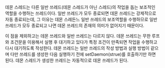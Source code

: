 데몬 스레드는 다른 일반 쓰레드(데몬 스레드가 아닌 스레드)의 작업을 돕는 보조적인 역할을 수행하는 쓰레드이다.
일반 쓰레드가 모두 종료되면 데몬 쓰레드는 강제적으로 자동 종료되는데,
그 이유는 데몬 스레든느 일반 쓰레드의 보조역할을 수행하므로 일반 쓰레드가 모두 종료되고 나면 데몬 쓰레드의 존재의 의미가 없어지기 때문이다.

이 점을 제외하고는 데몬 쓰레드와 일반 쓰레드는 다르지 않다. 
데몬 쓰레드는 무한 루프와 조건문을 이용해서 실행 후 대기하고 있다가 특정 조건이 만족되면 작업을 수행하고 다시 대기하도록 작성한다.
데몬 쓰레드는 일반 쓰레드의 작성 방법과 실행 방법이 같으며 다만 쓰레드를 생성한 다음 실행하기 전에 setDaemon(strue)를 호출하기만 하면 된다.
데몬 스레드가 생성한 쓰레드는 자동적으로 데몬 쓰레드가 된다.

